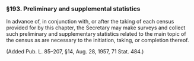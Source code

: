 ### §193. Preliminary and supplemental statistics ###

In advance of, in conjunction with, or after the taking of each census provided for by this chapter, the Secretary may make surveys and collect such preliminary and supplementary statistics related to the main topic of the census as are necessary to the initiation, taking, or completion thereof.

(Added Pub. L. 85–207, §14, Aug. 28, 1957, 71 Stat. 484.)